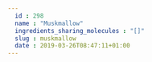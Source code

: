 ```yaml
---
  id : 298
  name : "Muskmallow"
  ingredients_sharing_molecules : "[]"
  slug : muskmallow
  date : 2019-03-26T08:47:11+01:00
---
```



